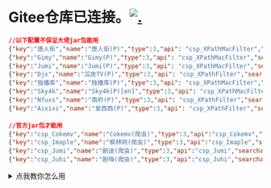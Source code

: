 # Gitee仓库已连接。[![.](https://github.com/Tangsan99999/tv/actions/workflows/Auto-Sync.yml/badge.svg)](https://gitee.com/tangsan99999/cat) 
```json
//以下配置不保证大佬jar包能用
{"key":"唐人街","name":"唐人街(P)","type":3,"api": "csp_XPathMacFilter","searchable":1,"quickSearch":1,"filterable":1,"ext": "https://cdn.jsdelivr.net/gh/Tangsan99999/cat@main/rewrite/xpath/Renjie.json"},
{"key":"Gimy","name":"Gimy(P)","type":3,"api": "csp_XPathMacFilter","searchable":1,"quickSearch":1,"filterable":1,"ext": "https://cdn.jsdelivr.net/gh/Tangsan99999/cat@main/rewrite/xpath/Gimy.json"},
{"key":"Jumi","name":"Jumi(P)","type":3,"api": "csp_XPathMacFilter","searchable":1,"quickSearch":1,"filterable":1,"ext": "https://cdn.jsdelivr.net/gh/Tangsan99999/cat@main/rewrite/xpath/Jumi.json"},
{"key":"Djx","name":"瓜皮TV(P)","type":3,"api": "csp_XPathFilter","searchable":1,"quickSearch":1,"filterable":1,"ext": "https://cdn.jsdelivr.net/gh/Tangsan99999/cat@main/rewrite/xpath/Djx.json"},
{"key":"独播库","name":"独播库(P)","type":3,"api": "csp_XPathMacFilter","searchable":1,"quickSearch":1,"filterable":1,"ext": "https://cdn.jsdelivr.net/gh/Tangsan99999/cat@main/rewrite/xpath/Duboku.json"},
{"key":"Sky4k","name":"Sky4k(P)[en]","type":3,"api": "csp_XPathMacFilter","searchable":1,"quickSearch":1,"filterable":1,"ext": "https://cdn.jsdelivr.net/gh/Tangsan99999/cat@main/rewrite/xpath/Sky4k.json"},
{"key":"Nfuxs","name":"南府(P)","type":3,"api": "csp_XPathFilter","searchable":1,"quickSearch":1,"filterable":1,"ext": "https://cdn.jsdelivr.net/gh/Tangsan99999/cat@main/rewrite/xpath/Nfuxs.json"},
{"key":"Aixixi","name":"爱西西(P)","type":3,"api": "csp_XPathFilter","searchable":1,"quickSearch":1,"filterable":1,"ext": "https://cdn.jsdelivr.net/gh/Tangsan99999/cat@main/rewrite/xpath/Aixixi.json"},

//官方jar包才能用
{"key":"csp_Cokemv","name":"Cokemv(爬虫)","type":3,"api":"csp_Cokemv","searchable":1,"quickSearch":0,"filterable":1},
{"key":"csp_Imaple","name":"枫林网(爬虫)","type":3,"api":"csp_Imaple","searchable":1,"quickSearch":0,"filterable":1},
{"key":"csp_Jumi","name":"剧迷(爬虫)","type":3,"api":"csp_Jumi","searchable":1,"quickSearch":0,"filterable":1},
{"key":"csp_Juhi","name":"剧嗨(爬虫)","type":3,"api":"csp_Juhi","searchable":1,"quickSearch":0,"filterable":1},

```



<details>
<summary>点我教你怎么用</summary>

### 官方配置编辑器
```
https://catvod.github.io/CatVodTVJsonEditor/
```
### 打开APP > 设置 > 当前配置接口 (填上配置接口链接) 如图下:
![.](/img/Tutoria2l.png)

![.](/img/Tutorial.png)

点击确定，然后返回即可。
---

# 非官方网站，若有错误，自行解决。再见！！！
![.](/img/bye-cry.gif)
</details>

